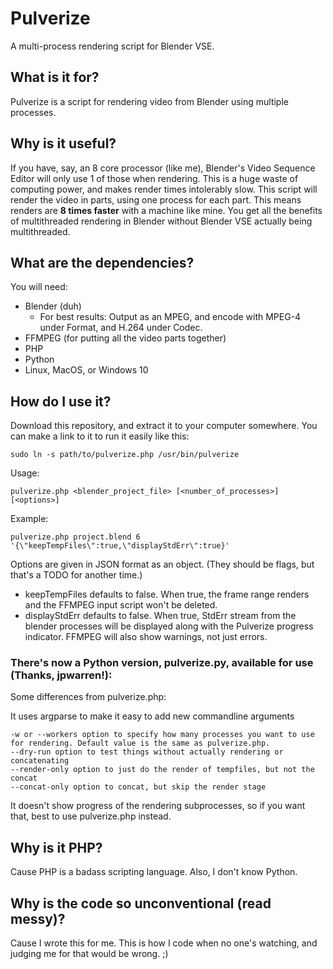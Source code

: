 # Pulverize
A multi-process rendering script for Blender VSE.

## What is it for?
Pulverize is a script for rendering video from Blender using multiple processes.

## Why is it useful?
If you have, say, an 8 core processor (like me), Blender's Video Sequence Editor will only use 1 of those when rendering. This is a huge waste of computing power, and makes render times intolerably slow. This script will render the video in parts, using one process for each part. This means renders are **8 times faster** with a machine like mine. You get all the benefits of multithreaded rendering in Blender without Blender VSE actually being multithreaded.

## What are the dependencies?
You will need:
* Blender (duh)
  * For best results: Output as an MPEG, and encode with MPEG-4 under Format, and H.264 under Codec.
* FFMPEG (for putting all the video parts together)
* PHP
* Python
* Linux, MacOS, or Windows 10

## How do I use it?
Download this repository, and extract it to your computer somewhere. You can make a link to it to run it easily like this:

    sudo ln -s path/to/pulverize.php /usr/bin/pulverize

Usage:

    pulverize.php <blender_project_file> [<number_of_processes>] [<options>]

Example:

    pulverize.php project.blend 6 '{\"keepTempFiles\":true,\"displayStdErr\":true}'

Options are given in JSON format as an object. (They should be flags, but that's a TODO for another time.)

* keepTempFiles defaults to false. When true, the frame range renders and the FFMPEG input script won't be deleted.
* displayStdErr defaults to false. When true, StdErr stream from the blender processes will be displayed along with the Pulverize progress indicator. FFMPEG will also show warnings, not just errors.

### There's now a Python version, pulverize.py, available for use (Thanks, jpwarren!):
Some differences from pulverize.php:

It uses argparse to make it easy to add new commandline arguments

    -w or --workers option to specify how many processes you want to use for rendering. Default value is the same as pulverize.php.
    --dry-run option to test things without actually rendering or concatenating
    --render-only option to just do the render of tempfiles, but not the concat
    --concat-only option to concat, but skip the render stage

It doesn't show progress of the rendering subprocesses, so if you want that, best to use pulverize.php instead.

## Why is it PHP?
Cause PHP is a badass scripting language. Also, I don't know Python.

## Why is the code so unconventional (read messy)?
Cause I wrote this for me. This is how I code when no one's watching, and judging me for that would be wrong. ;)
